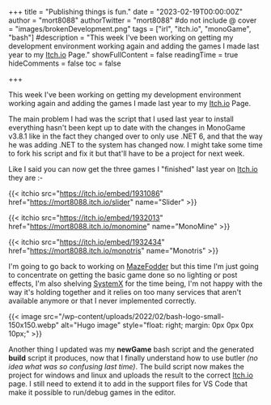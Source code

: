 +++
title = "Publishing things is fun."
date = "2023-02-19T00:00:00Z"
author = "mort8088"
authorTwitter = "mort8088" #do not include @
cover = "images/brokenDevelopment.png"
tags = ["irl", "itch.io", "monoGame", "bash"]
#description = "This week I've been working on getting my development environment working again and adding the games I made last year to my [Itch.io][1] Page."
showFullContent = false
readingTime = true
hideComments = false
toc = false

+++

This week I've been working on getting my development environment working again and adding the games I made last year to my [Itch.io][1] Page.

The main problem I had was the script that I used last year to install everything hasn't been kept up to date with the changes in MonoGame v3.8.1 like in the fact they changed over to only use .NET 6, and that the way he was adding .NET to the system has changed now.  I might take some time to fork his script and fix it but that'll have to be a project for next week.

Like I said you can now get the three games I "finished" last year on [Itch.io][1] they are :-

{{< itchio src="https://itch.io/embed/1931086" href="https://mort8088.itch.io/slider" name="Slider" >}}

{{< itchio src="https://itch.io/embed/1932013" href="https://mort8088.itch.io/monomine" name="MonoMine" >}}

{{< itchio src="https://itch.io/embed/1932434" href="https://mort8088.itch.io/monotris" name="Monotris" >}}

I'm going to go back to working on [MazeFodder][2] but this time I'm just going to concentrate on getting the basic game done so no lighting or post effects, I'm also shelving [SystemX][3] for the time being, I'm not happy with the way it's holding together and it relies on too many services that aren't available anymore or that I never implemented correctly.

{{< image src="/wp-content/uploads/2022/02/bash-logo-small-150x150.webp" alt="Hugo image" style="float: right; margin: 0px 0px 0px 10px;" >}}

Another thing I updated was my **newGame** bash script and the generated **build** script it produces, now that I finally understand how to use butler *(no idea what was so confusing last time)*. The build script now makes the project for windows and linux and uploads the result to the correct [Itch.io][1] page. I still need to extend it to add in the support files for VS Code that make it possible to run/debug games in the editor.

 [1]: https://mort8088.itch.io/
 [2]: https://mort8088.itch.io/mazefodder/
 [3]: https://github.com/mort8088/SystemX
